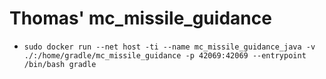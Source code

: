 # Thomas' mc_missile_guidance
- `sudo docker run --net host -ti --name mc_missile_guidance_java -v ./:/home/gradle/mc_missile_guidance -p 42069:42069 --entrypoint /bin/bash gradle`
